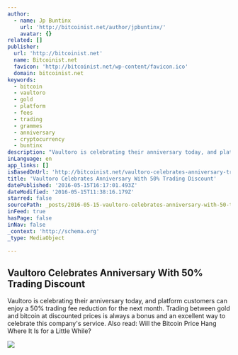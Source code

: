 ```yaml
---
author:
  - name: Jp Buntinx
    url: 'http://bitcoinist.net/author/jpbuntinx/'
    avatar: {}
related: []
publisher:
  url: 'http://bitcoinist.net'
  name: Bitcoinist.net
  favicon: 'http://bitcoinist.net/wp-content/favicon.ico'
  domain: bitcoinist.net
keywords:
  - bitcoin
  - vaultoro
  - gold
  - platform
  - fees
  - trading
  - grammes
  - anniversary
  - cryptocurrency
  - buntinx
description: "Vaultoro is celebrating their anniversary today, and platform customers can enjoy a 50% trading fee reduction for the next month. Trading between gold and bitcoin at discounted prices is always a bonus and an excellent way to celebrate this company's service. Also read: Will the Bitcoin Price Hang Where It Is for a Little While?"
inLanguage: en
app_links: []
isBasedOnUrl: 'http://bitcoinist.net/vaultoro-celebrates-anniversary-trading-discount/'
title: 'Vaultoro Celebrates Anniversary With 50% Trading Discount'
datePublished: '2016-05-15T16:17:01.493Z'
dateModified: '2016-05-15T11:38:16.179Z'
starred: false
sourcePath: _posts/2016-05-15-vaultoro-celebrates-anniversary-with-50-trading-discount.md
inFeed: true
hasPage: false
inNav: false
_context: 'http://schema.org'
_type: MediaObject

---
```

<article style=""><h1>Vaultoro Celebrates Anniversary With 50% Trading Discount</h1><p>Vaultoro is celebrating their anniversary today, and platform customers can enjoy a 50% trading fee reduction for the next month. Trading between gold and bitcoin at discounted prices is always a bonus and an excellent way to celebrate this company's service. Also read: Will the Bitcoin Price Hang Where It Is for a Little While?</p><img src="http://bitcoinist.net/wp-content/uploads/2016/05/Gold-Bar.jpg" /></article>